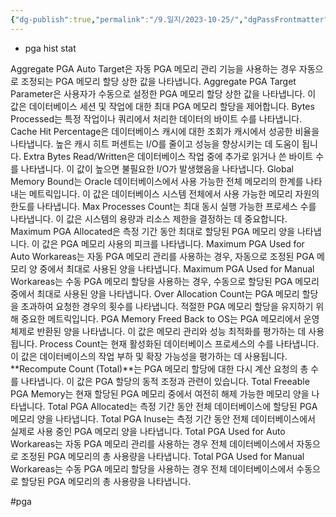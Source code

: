 ```yaml
---
{"dg-publish":true,"permalink":"/9.일지/2023-10-25/","dgPassFrontmatter":true}
---
```




- pga hist stat

Aggregate PGA Auto Target은 자동 PGA 메모리 관리 기능을 사용하는 경우 자동으로 조정되는 PGA 메모리 할당 상한 값을 나타냅니다.
Aggregate PGA Target Parameter은 사용자가 수동으로 설정한 PGA 메모리 할당 상한 값을 나타냅니다. 이 값은 데이터베이스 세션 및 작업에 대한 최대 PGA 메모리 할당을 제어합니다.
Bytes Processed는 특정 작업이나 쿼리에서 처리한 데이터의 바이트 수를 나타냅니다.
Cache Hit Percentage은 데이터베이스 캐시에 대한 조회가 캐시에서 성공한 비율을 나타냅니다. 높은 캐시 히트 퍼센트는 I/O를 줄이고 성능을 향상시키는 데 도움이 됩니다.
Extra Bytes Read/Written은 데이터베이스 작업 중에 추가로 읽거나 쓴 바이트 수를 나타냅니다. 이 값이 높으면 불필요한 I/O가 발생했음을 나타냅니다.
Global Memory Bound는 Oracle 데이터베이스에서 사용 가능한 전체 메모리의 한계를 나타내는 메트릭입니다. 이 값은 데이터베이스 시스템 전체에서 사용 가능한 메모리 자원의 한도를 나타냅니다.
Max Processes Count는 최대 동시 실행 가능한 프로세스 수를 나타냅니다. 이 값은 시스템의 용량과 리소스 제한을 결정하는 데 중요합니다.
Maximum PGA Allocated은 측정 기간 동안 최대로 할당된 PGA 메모리 양을 나타냅니다. 이 값은 PGA 메모리 사용의 피크를 나타냅니다.
Maximum PGA Used for Auto Workareas는 자동 PGA 메모리 관리를 사용하는 경우, 자동으로 조정된 PGA 메모리 양 중에서 최대로 사용된 양을 나타냅니다.
Maximum PGA Used for Manual Workareas는 수동 PGA 메모리 할당을 사용하는 경우, 수동으로 할당된 PGA 메모리 중에서 최대로 사용된 양을 나타냅니다.
Over Allocation Count는 PGA 메모리 할당을 초과하여 요청한 경우의 횟수를 나타냅니다. 적절한 PGA 메모리 할당을 유지하기 위해 중요한 메트릭입니다.
PGA Memory Freed Back to OS는 PGA 메모리에서 운영 체제로 반환된 양을 나타냅니다. 이 값은 메모리 관리와 성능 최적화를 평가하는 데 사용됩니다.
Process Count는 현재 활성화된 데이터베이스 프로세스의 수를 나타냅니다. 이 값은 데이터베이스의 작업 부하 및 확장 가능성을 평가하는 데 사용됩니다.
**Recompute Count (Total)**는 PGA 메모리 할당에 대한 다시 계산 요청의 총 수를 나타냅니다. 이 값은 PGA 할당의 동적 조정과 관련이 있습니다.
Total Freeable PGA Memory는 현재 할당된 PGA 메모리 중에서 여전히 해제 가능한 메모리 양을 나타냅니다.
Total PGA Allocated는 측정 기간 동안 전체 데이터베이스에 할당된 PGA 메모리 양을 나타냅니다.
Total PGA Inuse는 측정 기간 동안 전체 데이터베이스에서 실제로 사용 중인 PGA 메모리 양을 나타냅니다.
Total PGA Used for Auto Workareas는 자동 PGA 메모리 관리를 사용하는 경우 전체 데이터베이스에서 자동으로 조정된 PGA 메모리의 총 사용량을 나타냅니다.
Total PGA Used for Manual Workareas는 수동 PGA 메모리 할당을 사용하는 경우 전체 데이터베이스에서 수동으로 할당된 PGA 메모리의 총 사용량을 나타냅니다.

#pga
